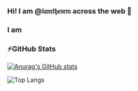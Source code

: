 ### Hi! I am @𝔦𝔞𝔪𝔱𝔥𝔢𝔰𝔯𝔪 across the web 👋

### I am 

### ⚡GitHub Stats
[![Anurag's GitHub stats](https://github-readme-stats.vercel.app/api?username=iamthesrm&show_icons=true&theme=nightowl)](https://github.com/iamthesrm/github-readme-stats)

![Top Langs](https://github-readme-stats.vercel.app/api/top-langs/?username=iamthesrm&layout=compact&size_weight=0.5&count_weight=0.5)
<!--
**iamthesrm/iamthesrm** is a ✨ _special_ ✨ repository because its `README.md` (this file) appears on your GitHub profile.

Here are some ideas to get you started:

- 🔭 I’m currently working on ...
- 🌱 I’m currently learning ...
- 👯 I’m looking to collaborate on ...
- 🤔 I’m looking for help with ...
- 💬 Ask me about ...
- 📫 How to reach me: ...
- 😄 Pronouns: ...
- ⚡ Fun fact: ...
-->
